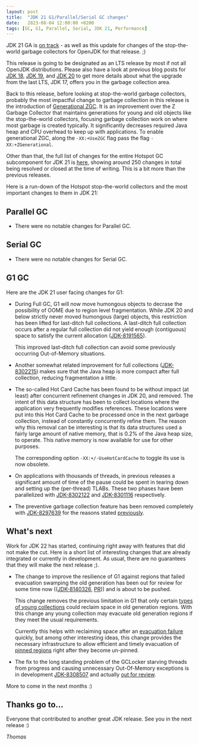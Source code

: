 ```yaml
---
layout: post
title:  "JDK 21 G1/Parallel/Serial GC changes"
date:   2023-08-04 12:00:00 +0200
tags: [GC, G1, Parallel, Serial, JDK 21, Performance]
---
```


JDK 21 GA is [on track](https://openjdk.java.net/projects/jdk/21/) - as well as this update for changes of the stop-the-world garbage collectors for OpenJDK for that release. ;)

This release is going to be designated as an LTS release by most if not all OpenJDK distributions. Please also have a look at previous blog posts for [JDK 18](/2022/03/14/jdk18-g1-parallel-gc-changes.html), [JDK 19](/2022/09/16/jdk19-g1-parallel-gc-changes.html), and [JDK 20](/2023/03/14/jdk20-g1-parallel-gc-changes.html) to get more details about what the upgrade from the last LTS, JDK 17, offers you in the garbage collection area.

Back to this release, before looking at stop-the-world garbage collectors, probably the most impactful change to garbage collection in this release is the introduction of [Generational ZGC](https://openjdk.org/jeps/439). It is an improvement over the Z Garbage Collector that maintains generations for young and old objects like the stop-the-world collectors, focusing garbage collection work on where most garbage is created typically. It significantly decreases required Java heap and CPU overhead to keep up with applications. To enable generational ZGC, along the `-XX:+UseZGC` flag pass the flag `-XX:+ZGenerational`.

Other than that, the full list of changes for the entire Hotspot GC subcomponent for JDK 21 is [here](https://bugs.openjdk.org/issues/?jql=project%20%3D%20JDK%20AND%20issuetype%20in%20standardIssueTypes()%20AND%20status%20in%20(Resolved%2C%20Closed)%20AND%20fixVersion%20%3D%20%2221%22%20AND%20component%20%3D%20hotspot%20AND%20Subcomponent%20in%20(gc)), showing around 250 changes in total being resolved or closed at the time of writing. This is a bit more than the previous releases.

Here is a run-down of the Hotspot stop-the-world collectors and the most important changes to them in JDK 21:

## Parallel GC

  * There were no notable changes for Parallel GC.

## Serial GC

  * There were no notable changes for Serial GC.

## G1 GC

Here are the JDK 21 user facing changes for G1:

  * During Full GC, G1 will now move humongous objects to decrase the possibility of OOME due to region level fragmentation. While JDK 20 and below strictly never moved humongous (large) objects, this restriction has been lifted for last-ditch full collections. A last-ditch full collection occurs after a regular full collection did not yield enough (contiguous) space to satisfy the current allocation ([JDK-8191565](https://bugs.openjdk.org/browse/JDK-8191565)). 
  
    This improved last-ditch full collection can avoid some previously occurring Out-of-Memory situations.

  * Another somewhat related improvement for full collections ([JDK-8302215](https://bugs.openjdk.org/browse/JDK-8302215)) makes sure that the Java heap is more compact after full collection, reducing fragmentation a little.

  * The so-called Hot Card Cache has been found to be without impact (at least) after concurrent refinement changes in JDK 20, and removed. The intent of this data structure has been to collect locations where the application very frequently modifies references. These locations were put into this Hot Card Cache to be processed once in the next garbage collection, instead of constantly concurrently refine them. The reason why this removal can be interesting is that its data structures used a fairly large amount of native memory, that is 0.2% of the Java heap size, to operate. This native memory is now available for use for other purposes.

    The corresponding option `-XX:+/-UseHotCardCache` to toggle its use is now obsolete.

  * On applications with thousands of threads, in previous releases a significant amount of time of the pause could be spent in tearing down and setting up the (per-thread) TLABs. These two phases have been parallelized with [JDK-8302122](https://bugs.openjdk.org/browse/JDK-8302122) and [JDK-8301116](https://bugs.openjdk.org/browse/JDK-8301116) respectively.

  * The preventive garbage collection feature has been removed completely with [JDK-8297639](https://bugs.openjdk.org/browse/JDK-8297639) for the reasons stated [previously](/2023/03/14/jdk20-g1-parallel-gc-changes.html#preventive).

## What's next

Work for JDK 22 has started, continuing right away with features that did not make the cut. Here is a short list of interesting changes that are already integrated or currently in development. As usual, there are no guarantees that they will make the next release ;).

  * The change to improve the resilience of G1 against regions that failed evacuation swamping the old generation has been out for review for some time now (([JDK-8140326](https://bugs.openjdk.org/browse/JDK-8140326), [PR](https://github.com/openjdk/jdk/pull/14220))) and is about to be pushed.

    This change removes the previous limitation in G1 that only certain [types of young collections](https://docs.oracle.com/en/java/javase/20/gctuning/garbage-first-g1-garbage-collector1.html#GUID-F1BE86FA-3EDC-4D4F-BDB4-4B044AD83180) could reclaim space in old generation regions. With this change any young collection may evacuate old generation regions if they meet the usual requirements.
    
    Currently this helps with reclaiming space after an [evacuation failure](https://docs.oracle.com/en/java/javase/20/gctuning/garbage-first-g1-garbage-collector1.html#GUID-BE157AF6-29E7-461A-82CF-50C1978785DA) quickly, but among other interesting ideas, this change provides the necessary infrastructure to allow efficient and timely evacuation of [pinned regions](https://openjdk.org/jeps/423) right after they become un-pinned.

  * The fix to the long standing problem of the GCLocker starving threads from progress and causing unnecessary Out-Of-Memory exceptions is in development [JDK-8308507](https://bugs.openjdk.org/browse/JDK-8308507) and actually [out for review](https://github.com/openjdk/jdk/pull/14077).

More to come in the next months :)

## Thanks go to…

Everyone that contributed to another great JDK release. See you in the next release :)

*Thomas*
